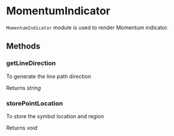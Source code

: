 # MomentumIndicator

`MomentumIndicator` module is used to render Momentum indicator.

## Methods

### getLineDirection

To generate the line path direction

Returns *string*

### storePointLocation

To store the symbol location and region

Returns *void*
